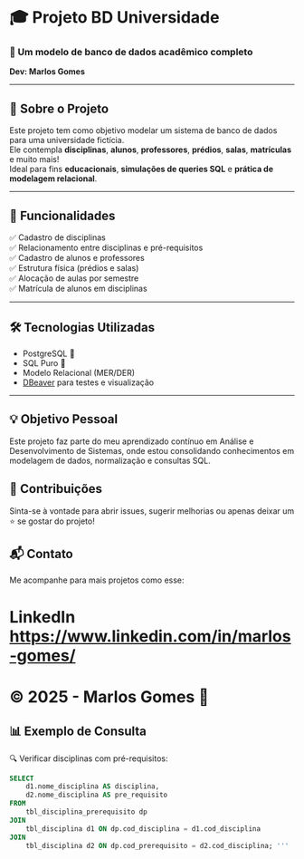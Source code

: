# 🎓 Projeto BD Universidade  
### 📘 Um modelo de banco de dados acadêmico completo  
**Dev: Marlos Gomes**

---

## 📌 Sobre o Projeto

Este projeto tem como objetivo modelar um sistema de banco de dados para uma universidade fictícia.  
Ele contempla **disciplinas**, **alunos**, **professores**, **prédios**, **salas**, **matrículas** e muito mais!  
Ideal para fins **educacionais**, **simulações de queries SQL** e **prática de modelagem relacional**.  

---

## 🧠 Funcionalidades

✅ Cadastro de disciplinas  
✅ Relacionamento entre disciplinas e pré-requisitos  
✅ Cadastro de alunos e professores  
✅ Estrutura física (prédios e salas)  
✅ Alocação de aulas por semestre  
✅ Matrícula de alunos em disciplinas

---

## 🛠️ Tecnologias Utilizadas

- PostgreSQL 🐘  
- SQL Puro 🧾  
- Modelo Relacional (MER/DER)  
- [DBeaver](https://dbeaver.io/) para testes e visualização

---

## 💡 Objetivo Pessoal
Este projeto faz parte do meu aprendizado contínuo em Análise e Desenvolvimento de Sistemas, onde estou consolidando conhecimentos em modelagem de dados, normalização e consultas SQL.

## 🤝 Contribuições
Sinta-se à vontade para abrir issues, sugerir melhorias ou apenas deixar um ⭐️ se gostar do projeto!

## 📬 Contato
Me acompanhe para mais projetos como esse:
# LinkedIn https://www.linkedin.com/in/marlos-gomes/

# © 2025 - Marlos Gomes 🚀

## 📊 Exemplo de Consulta

🔍 Verificar disciplinas com pré-requisitos:

```sql
SELECT 
    d1.nome_disciplina AS disciplina,
    d2.nome_disciplina AS pre_requisito
FROM 
    tbl_disciplina_prerequisito dp
JOIN 
    tbl_disciplina d1 ON dp.cod_disciplina = d1.cod_disciplina
JOIN 
    tbl_disciplina d2 ON dp.cod_prerequisito = d2.cod_disciplina; '''


